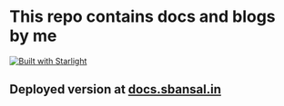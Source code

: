 # This repo contains docs and blogs by me

[![Built with Starlight](https://astro.badg.es/v2/built-with-starlight/tiny.svg)](https://starlight.astro.build)

## Deployed version at [docs.sbansal.in](https://docs.sbansal.in/)
